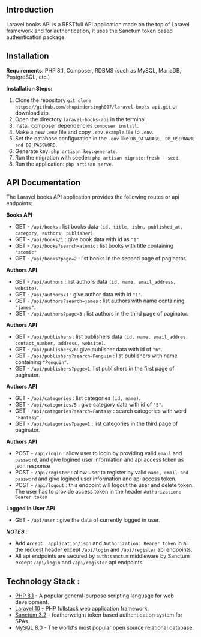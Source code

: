 ## Introduction

Laravel books API is a RESTfull API application made on the top of Laravel framework and for authentication, it uses the Sanctum token based authentication package.

## Installation

**Requirements**: PHP 8.1, Composer, RDBMS (such as MySQL, MariaDB, PostgreSQL, etc.)

**Installation Steps:**

1. Clone the repository ```git clone https://github.com/bhupindersingh007/laravel-books-api.git``` or download zip.
2. Open the directory ```laravel-books-api``` in the terminal.
3. Install composer dependencies ```composer install```.
4. Make a new ```.env``` file and copy ```.env.example``` file to ```.env```.
5. Set the database configuration in the ``.env`` like ```DB_DATABASE, DB_USERNAME and DB_PASSWORD```.
7. Generate key: ```php artisan key:generate```.
8. Run the migration with seeder: ```php artisan migrate:fresh --seed```.
9. Run the application: ```php artisan serve```.

## API Documentation

The Laravel books API application provides the following routes or api endpoints:

**Books API**

- GET - ```/api/books``` : list books data ```(id, title, isbn, published_at, category, authors, publisher)```.
- GET - ```/api/books/1``` : give book data with id as ```"1"```
- GET - ```/api/books?search=atomic``` : list books with title containing ```"atomic"```
- GET - ```/api/books?page=2``` : list books in the second page of paginator.

**Authors API**

- GET - ```/api/authors``` : list authors data ```(id, name, email_address, website)```. 
- GET - ```/api/authors/1``` : give author data with id ```"1"```.
- GET - ```/api/authors?search=james``` : list authors with name containing ```"james"```.
- GET - ```/api/authors?page=3``` : list authors in the third page of paginator.

**Authors API**

- GET - ```/api/publishers``` : list publishers data ```(id, name, email_addres, contact_number, address, website)```.
- GET - ```/api/publishers/6```: give publisher data with id of ```"6"```.
- GET - ```/api/publishers?search=Penguin``` : list publishers with name containing ```"Penguin"```.
- GET - ```/api/publishers?page=1```: list publishers in the first page of paginator.


**Authors API**

- GET - ```/api/categories``` : list categories ```(id, name)```.
- GET - ```/api/categories/5``` : give category data with id of ```"5"```.
- GET - ```/api/categories?search=Fantasy``` : search categories with word ```"Fantasy"```.
- GET - ```/api/categories?page=1``` : list categories in the third page of paginator.


**Authors API**

- POST - ```/api/login``` : allow user to login by providing valid ```email``` and ```password```, and give logined user information and api access token as json response 
- POST - ```/api/register``` : allow user to register by valid ```name, email and password``` and give logined user information and api access token. 
- POST - ```/api/logout``` :  this endpoint will logout the user and delete token. The user has to provide access token in the header ```Authorization: Bearer token```

**Logged In User API**

- GET - ```/api/user``` : give the data of currently logged in user.

***NOTES*** : 

- Add ```Accept: application/json``` and ```Authorization: Bearer token``` in all the request header except ```/api/login``` and ```/api/register``` api endpoints. 
- All api endpoints are secured by ```auth:sanctum``` middleware by Sanctum except ```/api/login``` and ```/api/register``` api endpoints.

## Technology Stack :

- [PHP 8.1](https://www.php.net/) - A popular general-purpose scripting language for web development.
- [Laravel 10](https://laravel.com/docs/10.x) - PHP fullstack web application framework.
- [Sanctum 3.2](https://laravel.com/docs/10.x/sanctum) - featherweight token based authentication system for SPAs.
- [MySQL 8.0](https://dev.mysql.com/doc/relnotes/mysql/8.0/en/) - The world's most popular open source relational database. 






